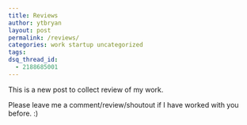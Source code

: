 ```yaml
---
title: Reviews
author: ytbryan
layout: post
permalink: /reviews/
categories: work startup uncategorized
tags:
dsq_thread_id:
  - 2188685001
---
```

This is a new post to collect review of my work.

Please leave me a comment/review/shoutout if I have worked with you before. :)
